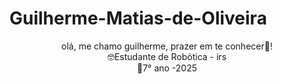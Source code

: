 # Guilherme-Matias-de-Oliveira


<p align="center"> olá, me chamo guilherme, prazer em te conhecer🤩!<br>
   🤓Estudante de Robótica - irs<br>
   🤖7° ano -2025
</p>
